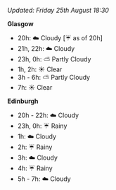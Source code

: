 *Updated: Friday 25th August 18:30*

**Glasgow**

* 20h: :cloud: Cloudy [:umbrella: as of 20h]
* 21h, 22h: :cloud: Cloudy
* 23h, 0h: :partly_sunny: Partly Cloudy
* 1h, 2h: :sunny: Clear
* 3h - 6h: :partly_sunny: Partly Cloudy
* 7h: :sunny: Clear

**Edinburgh**

* 20h - 22h: :cloud: Cloudy
* 23h, 0h: :umbrella: Rainy
* 1h: :cloud: Cloudy
* 2h: :umbrella: Rainy
* 3h: :cloud: Cloudy
* 4h: :umbrella: Rainy
* 5h - 7h: :cloud: Cloudy
